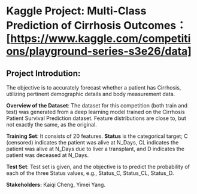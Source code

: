 # Kaggle Project: Multi-Class Prediction of Cirrhosis Outcomes：[https://www.kaggle.com/competitions/playground-series-s3e26/data]
## Project Introdution:

The objective is to accurately forecast whether a patient has Cirrhosis, utilizing pertinent demographic details and body measurement data.

**Overview of the Dataset**: 
The dataset for this competition (both train and test) was generated from a deep learning model trained on the Cirrhosis Patient Survival Prediction dataset. Feature distributions are close to, but not exactly the same, as the original.

**Training Set**:
It consists of 20 features. **Status** is the categorical target; C (censored) indicates the patient was alive at N_Days, CL indicates the patient was alive at N_Days due to liver a transplant, and D indicates the patient was deceased at N_Days.

**Test Set**:
Test set is given, and the objective is to predict the probability of each of the three Status values, e.g., Status_C, Status_CL, Status_D.

**Stakeholders:** Kaiqi Cheng, Yimei Yang.
